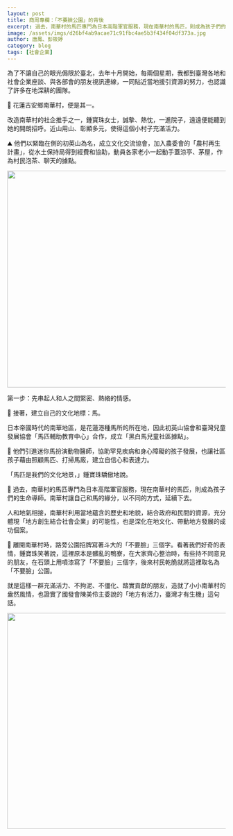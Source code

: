 ```yaml
---
layout: post
title: 商周專欄：「不要臉公園」的背後
excerpt: 過去，南華村的馬匹專門為日本高階軍官服務，現在南華村的馬匹，則成為孩子們的生命導師。
image: /assets/imgs/d26bf4ab9acae71c91fbc4ae5b3f434f04df373a.jpg
author: 唐鳳、彭筱婷
category: blog
tags: [社會企業]
---
```


為了不讓自己的眼光侷限於臺北，去年十月開始，每兩個星期，我都到臺灣各地和社會企業座談、與各部會的朋友視訊連線，一同貼近當地援引資源的努力，也認識了許多在地深耕的團隊。

💮 花蓮吉安鄉南華村，便是其一。

改造南華村的社企推手之一，鍾寶珠女士，誠摰、熱忱，一進院子，遠遠便能聽到她的開朗招呼。近山用山、彰顯多元，使得這個小村子充滿活力。

⛰  他們以緊臨在側的初英山為名，成立文化交流協會，加入農委會的「農村再生計畫」，從水土保持局得到經費和協助，動員各家老小一起動手蓋涼亭、茅屋，作為村民泡茶、聊天的據點。

<center><img src="https://talk.pdis.nat.gov.tw/uploads/default/optimized/2X/f/f1a6f4e16c5f911c8f09004d9e11e18dc8ce7a3a_1_666x500.jpg" width="666" height="500"></center>

第一步：先串起人和人之間緊密、熱絡的情感。

🐴 接著，建立自己的文化地標：馬。

日本帝國時代的南華地區，是花蓮港種馬所的所在地，因此初英山協會和臺灣兒童發展協會「馬匹輔助教育中心」合作，成立「黑白馬兒童社區據點」。

🚸 他們引進迷你馬扮演動物醫師，協助罕見疾病和身心障礙的孩子發展，也讓社區孩子藉由照顧馬匹、打掃馬廄，建立自信心和表達力。

「馬匹是我們的文化地景，」鍾寶珠驕傲地說。

🐎 過去，南華村的馬匹專門為日本高階軍官服務，現在南華村的馬匹，則成為孩子們的生命導師。南華村讓自己和馬的緣分，以不同的方式，延續下去。

人和地氣相接，南華村利用當地蘊含的歷史和地貌，結合政府和民間的資源，充分體現「地方創生結合社會企業」的可能性，也是深化在地文化、帶動地方發展的成功個案。

🗿 離開南華村時，路旁公園招牌寫著斗大的「不要臉」三個字。看著我們好奇的表情，鍾寶珠笑著說，這裡原本是髒亂的鴨寮，在大家齊心整治時，有些持不同意見的朋友，在石頭上用噴漆寫了「不要臉」三個字，後來村民乾脆就將這裡取名為「不要臉」公園。

就是這樣一群充滿活力、不拘泥、不僵化、踏實貢獻的朋友，造就了小小南華村的盎然風情，也證實了國發會陳美伶主委說的「地方有活力，臺灣才有生機」這句話。

<center><img src="/assets/imgs/d26bf4ab9acae71c91fbc4ae5b3f434f04df373a.jpg" width="690" height="498"></center>
